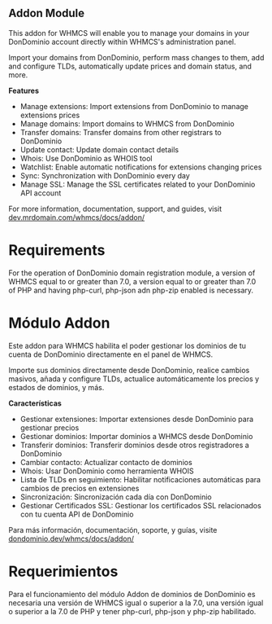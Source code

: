## Addon Module

This addon for WHMCS will enable you to manage your domains in your DonDominio account
directly within WHMCS's administration panel.

Import your domains from DonDominio, perform mass changes to them, add and configure TLDs,
automatically update prices and domain status, and more.

**Features**

- Manage extensions: Import extensions from DonDominio to manage extensions prices
- Manage domains: Import domains to WHMCS from DonDominio
- Transfer domains: Transfer domains from other registrars to DonDominio
- Update contact: Update domain contact details
- Whois: Use DonDominio as WHOIS tool
- Watchlist: Enable automatic notifications for extensions changing prices
- Sync: Synchronization with DonDominio every day
- Manage SSL: Manage the SSL certificates related to your DonDominio API account

For more information, documentation, support, and guides, visit [dev.mrdomain.com/whmcs/docs/addon/](https://dev.mrdomain.com/whmcs/docs/addon/)


# Requirements

For the operation of DonDominio domain registration module, a version of WHMCS equal to or greater than 7.0, a version equal to or greater than 7.0 of PHP and having php-curl, php-json adn php-zip enabled is necessary.

# Módulo Addon

Este addon para WHMCS habilita el poder gestionar los dominios de tu cuenta de DonDominio directamente en el panel de WHMCS.

Importe sus dominios directamente desde DonDominio, realice cambios masivos, añada y configure TLDs, actualice automáticamente los precios y estados de dominios, y más.

**Características**
- Gestionar extensiones: Importar extensiones desde DonDominio para gestionar precios
- Gestionar dominios: Importar dominios a WHMCS desde DonDominio
- Transferir dominios: Transferir dominios desde otros registradores a DonDominio
- Cambiar contacto: Actualizar contacto de dominios
- Whois: Usar DonDominio como herramienta WHOIS
- Lista de TLDs en seguimiento: Habilitar notificaciones automáticas para cambios de precios en extensiones
- Sincronización: Sincronización cada día con DonDominio
- Gestionar Certificados SSL: Gestionar los certificados SSL relacionados con tu cuenta API de DonDominio

Para más información, documentación, soporte, y guías, visite [dondominio.dev/whmcs/docs/addon/](https://dondominio.dev/whmcs/docs/addon/)

# Requerimientos

Para el funcionamiento del módulo Addon de dominios de DonDominio es necesaria una versión de WHMCS igual o superior a la 7.0, una versión igual o superior a la 7.0 de PHP y tener php-curl, php-json y php-zip habilitado.